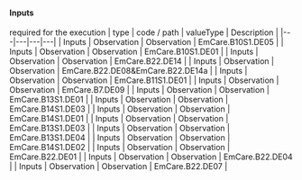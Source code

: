 #### Inputs

required for the execution
 | type | code / path | valueType | Description |
 |---|---|---|---|
| Inputs | Observation | Observation | EmCare.B10S1.DE05 |
| Inputs | Observation | Observation | EmCare.B10S1.DE01 |
| Inputs | Observation | Observation | EmCare.B22.DE14 |
| Inputs | Observation | Observation | EmCare.B22.DE08&EmCare.B22.DE14a |
| Inputs | Observation | Observation | EmCare.B11S1.DE01 |
| Inputs | Observation | Observation | EmCare.B7.DE09 |
| Inputs | Observation | Observation | EmCare.B13S1.DE01 |
| Inputs | Observation | Observation | EmCare.B14S1.DE03 |
| Inputs | Observation | Observation | EmCare.B14S1.DE01 |
| Inputs | Observation | Observation | EmCare.B13S1.DE03 |
| Inputs | Observation | Observation | EmCare.B13S1.DE04 |
| Inputs | Observation | Observation | EmCare.B14S1.DE02 |
| Inputs | Observation | Observation | EmCare.B22.DE01 |
| Inputs | Observation | Observation | EmCare.B22.DE04 |
| Inputs | Observation | Observation | EmCare.B22.DE07 |
